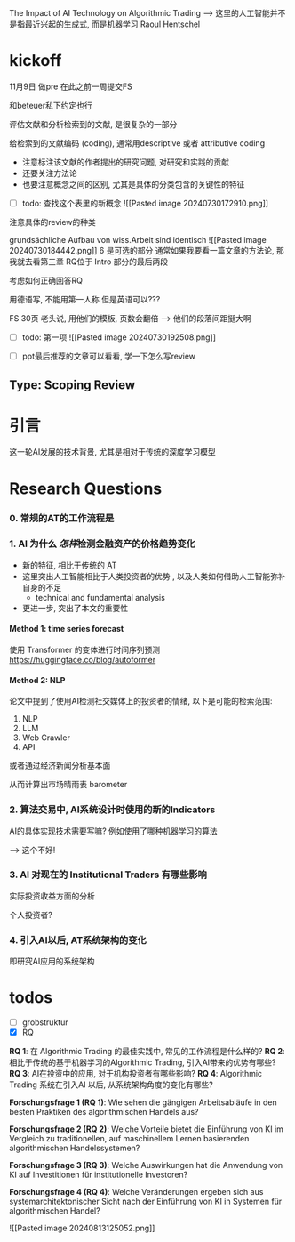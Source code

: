 The Impact of AI Technology on Algorithmic Trading
--> 这里的人工智能并不是指最近兴起的生成式, 而是机器学习
Raoul Hentschel

# kickoff

11月9日 做pre
在此之前一周提交FS

和beteuer私下约定也行

评估文献和分析检索到的文献, 是很复杂的一部分

给检索到的文献编码 (coding), 通常用descriptive 或者 attributive coding
- 注意标注该文献的作者提出的研究问题, 对研究和实践的贡献
- 还要关注方法论
- 也要注意概念之间的区别, 尤其是具体的分类包含的关键性的特征


- [ ] todo: 查找这个表里的新概念
![[Pasted image 20240730172910.png]]


注意具体的review的种类


grundsächliche Aufbau von wiss.Arbeit sind identisch
![[Pasted image 20240730184442.png]]
6 是可选的部分
通常如果我要看一篇文章的方法论, 那我就去看第三章
RQ位于 Intro 部分的最后两段

考虑如何正确回答RQ

用德语写, 不能用第一人称
但是英语可以???

FS 30页
老头说, 用他们的模板, 页数会翻倍 --> 他们的段落间距挺大啊 

- [ ] todo: 第一项
![[Pasted image 20240730192508.png]]


- [ ] ppt最后推荐的文章可以看看, 学一下怎么写review


## Type: Scoping Review

# 引言
这一轮AI发展的技术背景, 尤其是相对于传统的深度学习模型

# Research Questions

### 0. 常规的AT的工作流程是
### 1. AI ~~为什么~~ *怎样*检测金融资产的价格趋势变化 
- 新的特征, 相比于传统的 AT
- 这里突出人工智能相比于人类投资者的优势 , 以及人类如何借助人工智能弥补自身的不足
	- technical and fundamental analysis
- 更进一步, 突出了本文的重要性

#### Method 1: time series forecast
使用 Transformer 的变体进行时间序列预测
https://huggingface.co/blog/autoformer


#### Method 2: NLP
论文中提到了使用AI检测社交媒体上的投资者的情绪, 以下是可能的检索范围:
1. NLP
2. LLM
3. Web Crawler
4. API

或者通过经济新闻分析基本面

从而计算出市场晴雨表 barometer


### 2. 算法交易中, AI系统设计时使用的新的Indicators

AI的具体实现技术需要写嘛? 例如使用了哪种机器学习的算法

--> 这个不好! 

### 3. AI 对现在的 Institutional Traders 有哪些影响
实际投资收益方面的分析

个人投资者?


### 4. 引入AI以后, AT系统架构的变化
即研究AI应用的系统架构



# todos
- [ ] grobstruktur
- [x] RQ

**RQ 1**: 在 Algorithmic Trading 的最佳实践中, 常见的工作流程是什么样的?
**RQ 2**: 相比于传统的基于机器学习的Algorithmic Trading, 引入AI带来的优势有哪些?
**RQ 3**: AI在投资中的应用, 对于机构投资者有哪些影响?
**RQ 4**: Algorithmic Trading 系统在引入AI 以后, 从系统架构角度的变化有哪些?

**Forschungsfrage 1 (RQ 1)**: Wie sehen die gängigen Arbeitsabläufe in den besten Praktiken des algorithmischen Handels aus?

**Forschungsfrage 2 (RQ 2)**: Welche Vorteile bietet die Einführung von KI im Vergleich zu traditionellen, auf maschinellem Lernen basierenden algorithmischen Handelssystemen?

**Forschungsfrage 3 (RQ 3)**: Welche Auswirkungen hat die Anwendung von KI auf Investitionen für institutionelle Investoren?

**Forschungsfrage 4 (RQ 4)**: Welche Veränderungen ergeben sich aus systemarchitektonischer Sicht nach der Einführung von KI in Systemen für algorithmischen Handel?

![[Pasted image 20240813125052.png]]










